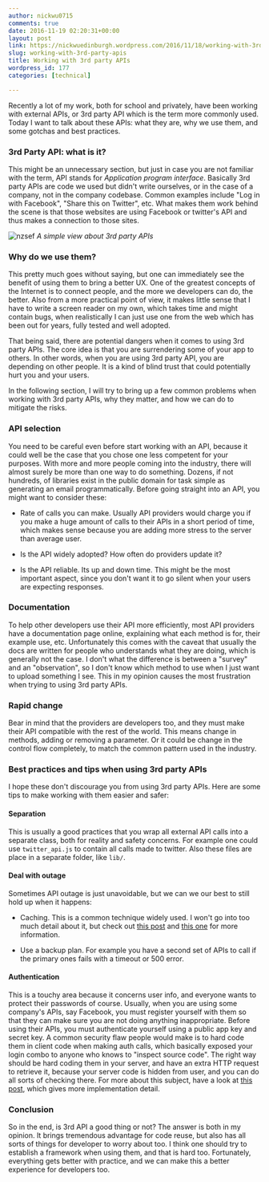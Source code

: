 ```yaml
---
author: nickwu0715
comments: true
date: 2016-11-19 02:20:31+00:00
layout: post
link: https://nickwuedinburgh.wordpress.com/2016/11/18/working-with-3rd-party-apis/
slug: working-with-3rd-party-apis
title: Working with 3rd party APIs
wordpress_id: 177
categories: [technical]

---
```


Recently a lot of my work, both for school and privately, have been working with external APIs, or 3rd party API which is the term more commonly used. Today I want to talk about these APIs: what they are, why we use them, and some gotchas and best practices.



### 3rd Party API: what is it?



This might be an unnecessary section, but just in case you are not familiar with the term, API stands for _Application program interface_. Basically 3rd party APIs are code we used but didn't write ourselves, or in the case of a company, not in the company codebase. Common examples include "Log in with Facebook", "Share this on Twitter", etc. What makes them work behind the scene is that those websites are using Facebook or twitter's API and thus makes a connection to those sites.



![nzsef](https://nickwuedinburgh.files.wordpress.com/2016/11/nzsef.png)
*A simple view about 3rd party APIs*



### Why do we use them?



This pretty much goes without saying, but one can immediately see the benefit of using them to bring a better UX. One of the greatest concepts of the Internet is to connect people, and the more we developers can do, the better. Also from a more practical point of view, it makes little sense that I have to write a screen reader on my own, which takes time and might contain bugs, when realistically I can just use one from the web which has been out for years, fully tested and well adopted.

That being said, there are potential dangers when it comes to using 3rd party APIs. The core idea is that you are surrendering some of your app to others. In other words, when you are using 3rd party API, you are depending on other people. It is a kind of blind trust that could potentially hurt you and your users.

In the following section, I will try to bring up a few common problems when working with 3rd party APIs, why they matter, and how we can do to mitigate the risks.



### API selection



You need to be careful even before start working with an API, because it could well be the case that you chose one less competent for your purposes. With more and more people coming into the industry, there will almost surely be more than one way to do something. Dozens, if not hundreds, of libraries exist in the public domain for task simple as generating an email programmatically. Before going straight into an API, you might want to consider these:





  * Rate of calls you can make. Usually API providers would charge you if you make a huge amount of calls to their APIs in a short period of time, which makes sense because you are adding more stress to the server than average user.


  * Is the API widely adopted? How often do providers update it?


  * Is the API reliable. Its up and down time. This might be the most important aspect, since you don't want it to go silent when your users are expecting responses.





### Documentation



To help other developers use their API more efficiently, most API providers have a documentation page online, explaining what each method is for, their example use, etc. Unfortunately this comes with the caveat that usually the docs are written for people who understands what they are doing, which is generally not the case. I don't what the difference is between a "survey" and an "observation", so I don't know which method to use when I just want to upload something I see. This in my opinion causes the most frustration when trying to using 3rd party APIs.



### Rapid change



Bear in mind that the providers are developers too, and they must make their API compatible with the rest of the world. This means change in methods, adding or removing a parameter. Or it could be change in the control flow completely, to match the common pattern used in the industry.



### Best practices and tips when using 3rd party APIs



I hope these don't discourage you from using 3rd party APIs. Here are some tips to make working with them easier and safer:



#### Separation



This is usually a good practices that you wrap all external API calls into a separate class, both for reality and safety concerns. For example one could use `twitter_api.js` to contain all calls made to twitter. Also these files are place in a separate folder, like `lib/`.



#### Deal with outage



Sometimes API outage is just unavoidable, but we can we our best to still hold up when it happens:





  * Caching. This is a common technique widely used. I won't go into too much detail about it, but check out [this post](http://blog.smartbear.com/api-load-testing/safeguard-your-application-from-third-party-api-outages/) and [this one](https://www.bluelinemedia.co.uk/blog/entry/web-design/blog/speed-up-third-party-scripts) for more information.


  * Use a backup plan. For example you have a second set of APIs to call if the primary ones fails with a timeout or 500 error.





#### Authentication



This is a touchy area because it concerns user info, and everyone wants to protect their passwords of course. Usually, when you are using some company's APIs, say Facebook, you must register yourself with them so that they can make sure you are not doing anything inappropriate. Before using their APIs, you must authenticate yourself using a public app key and secret key. A common security flaw people would make is to hard code them in client code when making auth calls, which basically exposed your login combo to anyone who knows to "inspect source code". The right way should be hard coding them in your server, and have an extra HTTP request to retrieve it, because your server code is hidden from user, and you can do all sorts of checking there. For more about this subject, have a look at [this post](http://www.theodinproject.com/courses/ruby-on-rails/lessons/working-with-external-apis), which gives more implementation detail.



### Conclusion



So in the end, is 3rd API a good thing or not? The answer is both in my opinion. It brings tremendous advantage for code reuse, but also has all sorts of things for developer to worry about too. I think one should try to establish a framework when using them, and that is hard too. Fortunately, everything gets better with practice, and we can make this a better experience for developers too.
